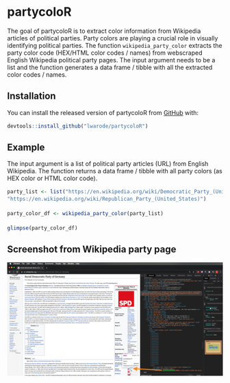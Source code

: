 
<!-- README.md is generated from README.Rmd. Please edit that file -->

# partycoloR

The goal of partycoloR is to extract color information from Wikipedia
articles of political parties. Party colors are playing a crucial role
in visually identifying political parties. The function
`wikipedia_party_color` extracts the party color code (HEX/HTML color
codes / names) from webscraped English Wikipedia political party pages.
The input argument needs to be a list and the function generates a data
frame / tibble with all the extracted color codes / names.

## Installation

You can install the released version of partycoloR from
[GitHub](https://github.com/lwarode/partycoloR) with:

``` r
devtools::install_github("lwarode/partycoloR")
```

## Example

The input argument is a list of political party articles (URL) from
English Wikipedia. The function returns a data frame / tibble with all
party colors (as HEX color or HTML color code).

``` r
party_list <- list("https://en.wikipedia.org/wiki/Democratic_Party_(United_States)",
"https://en.wikipedia.org/wiki/Republican_Party_(United_States)")

party_color_df <- wikipedia_party_color(party_list)

glimpse(party_color_df)
```

## Screenshot from Wikipedia party page

![](partycolorR_example.png)
